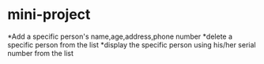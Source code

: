 # mini-project
*Add a specific person's name,age,address,phone number
*delete a specific person from the list
*display the specific person using his/her serial number from the list
